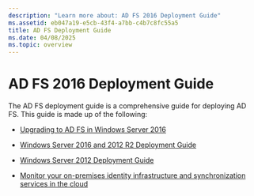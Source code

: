 ```yaml
---
description: "Learn more about: AD FS 2016 Deployment Guide"
ms.assetid: eb047a19-e5cb-43f4-a7bb-c4b7c8fc55a5
title: AD FS Deployment Guide
ms.date: 04/08/2025
ms.topic: overview
---
```

# AD FS 2016 Deployment Guide


The AD FS deployment guide is a comprehensive guide for deploying AD FS.  This guide is made up of the following:


* [Upgrading to AD FS in Windows Server 2016](./upgrading-to-ad-fs-in-windows-server.md)

* [Windows Server 2016 and 2012 R2 Deployment Guide](Windows-Server-2012-R2-AD-FS-Deployment-Guide.md)

* [Windows Server 2012 Deployment Guide](Windows-Server-2012-AD-FS-Deployment-Guide.md)

* [Monitor your on-premises identity infrastructure and synchronization services in the cloud](/azure/active-directory/hybrid/whatis-hybrid-identity)

